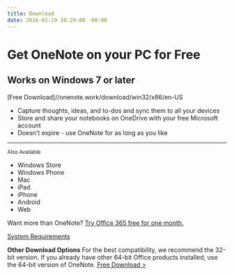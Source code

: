 ```yaml
---
title: Download
date: 2016-01-19 10:29:00 -08:00
---
```


# Get OneNote on your PC for Free

## Works on Windows 7 or later

[Free Download]//onenote.work/download/win32/x86/en-US

* Capture thoughts, ideas, and to-dos and sync them to all your devices
* Store and share your notebooks on OneDrive with your free Microsoft account
* Doesn't expire - use OneNote for as long as you like

- - -

<small>Also Available</small>

* Windows Store
* Windows Phone
* Mac
* iPad
* iPhone
* Android
* Web

Want more than OneNote? [Try Office 365 free for one month.](//officeredir.microsoft.com/r/rlidOfficeTrial/?clid=1033)

[System Requirements](https://go.microsoft.com/fwlink/?LinkId=390454&clcid=0x409)

**Other Download Options**
For the best compatibility, we recommend the 32-bit version. If you already have other 64-bit Office products installed, use the 64-bit version of OneNote.
[Free Download >](http://www.onenote.com/download/win32/x64/en-US)
